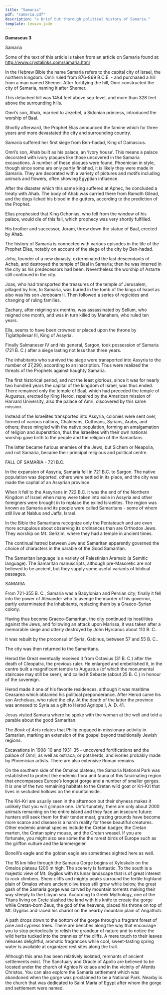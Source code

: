 ```yaml
---
title: "Samaria"
pdf: "samaria.pdf"
description: "a brief but thorough political history of Samaria."
template: lesson.jade
---
```



**Damascus 3**

Samaria

Some of the text of this article is taken from an article on Samaria
found at: <http://www.crystalinks.com/samaria.html>

In the Hebrew Bible the name Samaria refers to the capital city of
Israel, the northern kingdom. Omri ruled from 876-869 B.C.E. - and
purchased a hill from a man named Shemer. After fortifying the hill,
Omri constructed the city of Samaria, naming it after Shemer.

This detached hill was 1454 feet above sea-level, and more than 328 feet
above the surrounding hills.

Omri’s son, Ahab, married to Jezebel, a Sidonian princess, introduced
the worship of Baal.

Shortly afterward, the Prophet Elias announced the famine which for
three years and more devastated the city and surrounding country.

Samaria suffered her first siege from Ben-hadad, King of Damascus.

Omri’s son, Ahab built as his palace, an ‘ivory house’. This means a
palace decorated with ivory plaques like those uncovered in the Samaria
excavations. A number of these plaques were found, Phoenician in style,
though since some are only partly finished, it is likely they were made
in Samaria. They are decorated with a variety of pictures and motifs
including animals and flowers, often showing Egyptian influence.

After the disaster which this same king suffered at Aphec, he concluded
a treaty with Ahab. The body of Ahab was carried there from Ramoth
Gilead, and the dogs licked his blood in the gutters, according to the
prediction of the Prophet.

Elias prophesied that King Ochonias, who fell from the window of his
palace, would die of this fall, which prophecy was very shortly
fulfilled.

His brother and successor, Joram, threw down the statue of Baal, erected
by Ahab.

The history of Samaria is connected with various episodes in the life of
the Prophet Elias, notably on account of the siege of the city by
Ben-hadad.

Jehu, founder of a new dynasty, exterminated the last descendants of
Achab, and destroyed the temple of Baal in Samaria; then he was interred
in the city as his predecessors had been. Nevertheless the worship of
Astarte still continued in the city.

Joas, who had transported the treasures of the temple of Jerusalem,
pillaged by him, to Samaria, was buried in the tomb of the kings of
Israel as also was his son Jeroboam II. Then followed a series of
regicides and changing of ruling families.

Zachary, after reigning six months, was assassinated by Sellum, who
reigned one month, and was in turn killed by Manahem, who ruled ten
years.

Ella, seems to have been crowned or placed upon the throne by
Tiglathpilesar III, King of Assyria.

Finally Salmaneser IV and his general, Sargon, took possession of
Samaria (721 B. C.) after a siege lasting not less than three years.

The inhabitants who survived the siege were transported into Assyria to
the number of 27,290, according to an inscription. Thus were realized
the threats of the Prophets against haughty Samaria.

The first historical period, and not the least glorious, since it was
for nearly two hundred years the capital of the kingdom of Israel, was
thus ended. There remained only the temple of Baal, which had preceded
the temple of Augustus, erected by King Herod, repaired by the American
mission of Harvard University, also the palace of Amri, discovered by
this same mission.

Instead of the Israelites transported into Assyria, colonies were sent
over, formed of various nations, Chaldeans, Cutheans, Syrians, Arabs,
and others; these mingled with the native population, forming an
amalgamation of religion and superstition; thus the Israelites with
their own national worship gave birth to the people and the religion of
the Samaritans.

The latter became furious enemies of the Jews, but Sichem or Neapolia,
and not Samaria, became their principal religious and political centre.

FALL OF SAMARIA - 721 B.C.

In the expansion of Assyria, Samaria fell in 721 B.C. to Sargon. The
native population was deported, others were settled in its place, and
the city was made the capital of an Assyrian province.

When it fell to the Assyrians in 722 B.C. it was the end of the Northern
Kingdom of Israel when many were taken into exile in Assyria and other
foreigners were brought in to replace the exiled Israelites. The region
was known as Samaria and its people were called Samaritans - some of
whom still live at Nablus and Jaffa, Israel.

In the Bible the Samaritans recognize only the Pentateuch and are even
more scrupulous about observing its ordinances than are Orthodox Jews.
They worship on Mt. Gerizim, where they had a temple in ancient times.

The continual hatred between Jew and Samaritan apparently governed the
choice of characters in the parable of the Good Samaritan.

The Samaritan language is a variety of Palestinian Aramaic (a Semitic
language). The Samaritan manuscripts, although pre-Masoretic are not
believed to be ancient, but they supply some useful variants of biblical
passages.

SAMARIA

From 721-355 B. C., Samaria was a Babylonian and Persian city; finally
it fell into the power of Alexander who to avenge the murder of his
governor, partly exterminated the inhabitants, replacing them by a
Graeco-Syrian colony.

Having thus become Graeco-Samaritan, the city continued its hostilities
against the Jews, and following an attack upon Marissa, it was taken
after a memorable siege and utterly destroyed by John Hyrcanus about 110
B. C..

It was rebuilt by the proconsul of Syria, Gabinus, between 57 and 55 B.
C..

The city was then returned to the Samaritans.

Herod the Great eventually received it from Octavius (31 B. C.) after
the death of Cleopatra, the previous ruler. He enlarged and embellished
it, in the centre built a magnificent temple to Augustus (of which the
monumental staircase may still be seen), and called it Sebaste (about 25
B. C.) in honour of the sovereign.

Herod made it one of his favorite residences, although it was maritime
Ceasarea which obtained his political preponderance. After Herod came
his son Archelaus, who ruled the city. At the death of the latter the
province was annexed to Syria as a gift to Herod Agrippa I, A. D. 41.

Jesus visited Samaria where he spoke with the woman at the well and told
a parable about the good Samaritan.

The *Book of Acts* relates that Philip engaged in missionary activity in
Samarian, marking an extension of the gospel beyond traditionally Jewish
regions.

Excavations in 1908-10 and 1931-35 - uncovered fortifications and the
palace of Omri, as well as ostraca, or potsherds, and ivories probably
made by Phoenician artists. There are also extensive Roman remains.

On the southern side of the Omalos plateau, the Samaria National Park
was established to protect the endemic flora and fauna of this
fascinating region that encompasses Europe’s longest gorge and a number
of smaller gorges. It is one of the two remaining habitats to the Cretan
wild goat or Kri-Kri that lives in secluded hollows on the mountainside.

The Kri-Kri are usually seen in the afternoon but their shyness makes it
unlikely that you will glimpse one. Unfortunately, there are only about
2000 animals remaining on the entire island and they face an insecure
future: hunters still seek them for their tender meat, grazing grounds
have become more scarce and disease is a harsh reality for these
beautiful creatures. Other endemic animal species include the Cretan
badger, the Cretan marten, the Cretan spiny mouse, and the Cretan
weasel. If you are fortunate, you might also see some the the rarest
birds of Europe such as the griffon vulture and the lammergeier.

Bonelli’s eagle and the golden eagle are sometimes sighted here as well.

The 18 km hike through the Samaria Gorge begins at Xyloskalo on the
Omalos plateau 1200 m high. The scenery is fantastic. To the south is a
majestic view of Mt. Gygilos with its lunar landscape that is of great
interest to rock climbers. Sheer cliffs and mighty peaks surround the
fertile highland plain of Omalos where ancient olive trees still grow
while below, the great gash of the Samaria gorge was carved by mountain
torrents making their way steeply to the Libyan sea. According to Greek
Mythology, one of the Titans living on Crete slashed the land with his
knife to create the gorge while Cretan-born Zeus, the god of the
heavens, placed his throne on top of Mt. Gygilos and raced his chariot
on the nearby mountain plain of Angathoti.

A path drops down to the bottom of the gorge through a fragrant forest
of pine and cypress trees. There are benches along the way that
encourage you to stop periodically to relish the grandeur of nature and
to notice the wild herbs tucked into the crannies of the cliffs. A mere
touch to their leaves releases delightful, aromatic fragrances while
cool, sweet-tasting spring water is available at organized rest sites
along the trail.

Although this area has been relatively isolated, remnants of ancient
settlements exist. The Sanctuary and Oracle of Apollo are believed to be
located under the church of Aghios Nikolaos and in the vicinity of
Afentis Christos. You can also explore the Samaria settlement which was
abandoned when the gorge was proclaimed to be a National Park. Nearby is
the church that was dedicated to Saint Maria of Egypt after whom the
gorge and settlement were named.

